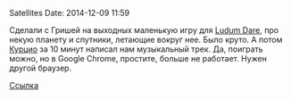 Satellites
Date: 2014-12-09 11:59
  
Сделали с Гришей на выходных маленькую игру для [Ludum Dare](http://ludumdare.com/compo/), про некую планету и спутники, летающие вокруг нее. Было круто. А потом [Курцио](https://soundcloud.com/aastat) за 10 минут написал нам музыкальный трек. Да, поиграть можно, но в Google Chrome, простите, больше не работает. Нужен другой браузер.  
  
[Ссылка](http://somelun.github.io/satellites/)
